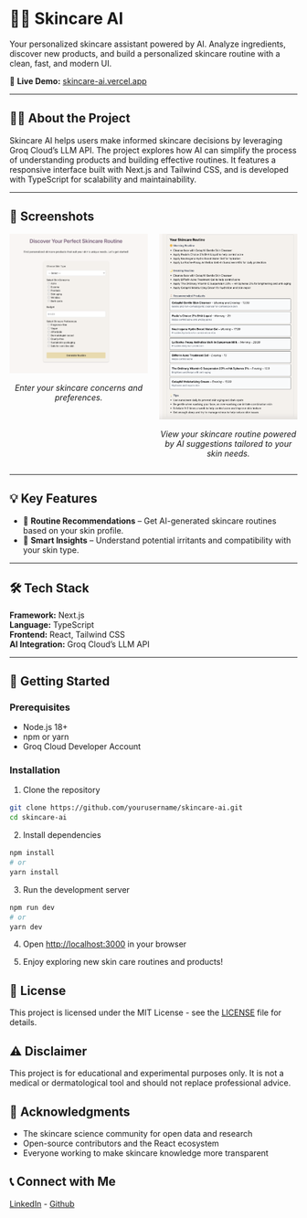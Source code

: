 # 💆‍♀️ Skincare AI  
Your personalized skincare assistant powered by AI. Analyze ingredients, discover new products, and build a personalized skincare routine with a clean, fast, and modern UI.

🔗 **Live Demo:** [skincare-ai.vercel.app](https://skincare-ai.vercel.app)

---

## 🧑‍💻 About the Project  
Skincare AI helps users make informed skincare decisions by leveraging Groq Cloud’s LLM API. The project explores how AI can simplify the process of understanding products and building effective routines. It features a responsive interface built with Next.js and Tailwind CSS, and is developed with TypeScript for scalability and maintainability.

---

## 📸 Screenshots  

<div align="center" style="display: flex; justify-content: center; gap: 20px; flex-wrap: wrap;">
  <div style="flex: 1; max-width: 400px;">
    <img src="./public/assets/skincare-form.png" alt="Skincare form homepage" width="400">
    <p><em>Enter your skincare concerns and preferences.</em></p>
  </div>
  <div style="flex: 1; max-width: 400px;">
    <img src="./public/assets/skincare-routine.png" alt="Sample skincare routine" width="400">
    <p><em>View your skincare routine powered by AI suggestions tailored to your skin needs.  </em></p>
  </div>
</div>


---

## 💡 Key Features    
- 🧴 **Routine Recommendations** – Get AI-generated skincare routines based on your skin profile.  
- 💬 **Smart Insights** – Understand potential irritants and compatibility with your skin type.  

---

## 🛠️ Tech Stack  
**Framework:** Next.js  
**Language:** TypeScript  
**Frontend:** React, Tailwind CSS  
**AI Integration:** Groq Cloud’s LLM API  

---

## 🚀 Getting Started  

### **Prerequisites**  
- Node.js 18+  
- npm or yarn
- Groq Cloud Developer Account  


### Installation
1. Clone the repository

```bash
git clone https://github.com/yourusername/skincare-ai.git
cd skincare-ai
```

2. Install dependencies

```bash
npm install
# or
yarn install
```

3. Run the development server

```bash
npm run dev
# or
yarn dev
```

4. Open [http://localhost:3000](http://localhost:3000) in your browser

5. Enjoy exploring new skin care routines and products!


## 📝 License

This project is licensed under the MIT License - see the [LICENSE](LICENSE) file for details.

## ⚠️ Disclaimer

This project is for educational and experimental purposes only.
It is not a medical or dermatological tool and should not replace professional advice.

## 🙏 Acknowledgments
- The skincare science community for open data and research  
- Open-source contributors and the React ecosystem  
- Everyone working to make skincare knowledge more transparent  


## 📞 Connect with Me

[LinkedIn](https://www.linkedin.com/in/deepprajapati) -
[Github](https://github.com/dprajapati4/)
